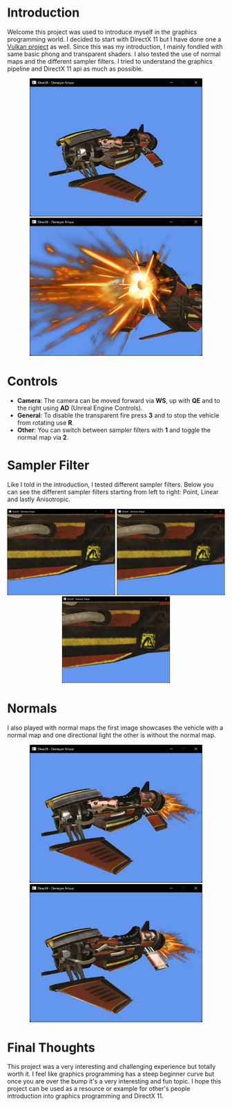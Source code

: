 # Introduction

Welcome this project was used to introduce myself in the graphics programming world. I decided to start with DirectX 11 but I have done one a [Vulkan project](https://github.com/Woestijnbok/Vulkan-Tutorial) as well.
Since this was my introduction, I mainly fondled with same basic phong and transparent shaders. I also tested the use of normal maps and the different sampler filters. 
I tried to understand the graphics pipeline and DirectX 11 api as much as possible.

<div align="center">
  <img src="https://github.com/Woestijnbok/DirectX-11/blob/main/Screenshots/Vehicle.jpg" width="400" height="auto">
  <img src="https://github.com/Woestijnbok/DirectX-11/blob/main/Screenshots/Fire.jpg" width="400" height="auto">
</div>

# Controls

- **Camera**: The camera can be moved forward via **WS**, up with **QE** and to the right using **AD** (Unreal Engine Controls).
- **General**: To disable the transparent fire press **3** and to stop the vehicle from rotating use **R**.
- **Other**: You can switch between sampler filters with **1** and toggle the normal map via **2**.

# Sampler Filter

Like I told in the introduction, I tested different sampler filters. 
Below you can see the different sampler filters starting from left to right: Point, Linear and lastly Anisotropic.

<div align="center">
  <img src="https://github.com/Woestijnbok/DirectX-11/blob/main/Screenshots/PointSampler.jpg" width="250" height="auto">
  <img src="https://github.com/Woestijnbok/DirectX-11/blob/main/Screenshots/LinearSampler.jpg" width="250" height="auto">
  <img src="https://github.com/Woestijnbok/DirectX-11/blob/main/Screenshots/AnisotropicSampler.jpg" width="250" height="auto">
</div>

# Normals

I also played with normal maps the first image showcases the vehicle with a normal map and one directional light the other is without the normal map.

<div align="center">
  <img src="https://github.com/Woestijnbok/DirectX-11/blob/main/Screenshots/WithNormal.jpg" width="400" height="auto">
  <img src="https://github.com/Woestijnbok/DirectX-11/blob/main/Screenshots/WithoutNormal.jpg" width="400" height="auto">
</div>

# Final Thoughts

This project was a very interesting and challenging experience but totally worth it. 
I feel like graphics programming has a steep beginner curve but once you are over the bump it's a very interesting and fun topic.
I hope this project can be used as a resource or example for other's people introduction into graphics programming and DirectX 11.
